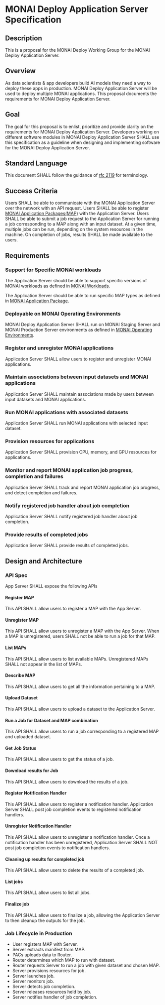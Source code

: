 # MONAI Deploy Application Server Specification

## Description
This is a proposal for the MONAI Deploy Working Group for the MONAI Deploy Application Server.

## Overview
As data scientists & app developers build AI models they need a way to deploy these apps in production. MONAI Deploy Application Server will be used to deploy multiple  MONAI applications. This proposal documents the requirements for MONAI Deploy Application Server.

## Goal
The goal for this proposal is to enlist, prioritize and provide clarity on the requirements for MONAI Deploy Application Server. Developers working on different software modules in MONAI Deploy Application Server SHALL use this specification as a guideline when designing and implementing software for the MONAI Deploy Application Server.

## Standard Language
This document SHALL follow the guidance of [rfc
2119](https://datatracker.ietf.org/doc/html/rfc2119) for terminology.

## Success Criteria
Users SHALL be able to communicate with the MONAI Application Server over the network with an API request. Users SHALL be able to register [MONAI Application Packages(MAP)](./monai-application-package.md) with the Application Server. Users SHALL be able to submit a job request to the Application Server for running a job corresponding to a MAP along with an input dataset. At a given time, multiple jobs can be run, depending on the system resources in the machine. On completion of jobs, results SHALL be made available to the users.

## Requirements

### Support for Specific MONAI workloads
The Application Server should be able to support specific versions of MONAI workloads as defined in [MONAI Workloads](./MONAI-Workloads.md).

The Application Server should be able to run specific MAP types as defined in [MONAI Application Package](./monai-application-package.md).

### Deployable on MONAI Operating Environments
MONAI Deploy Application Server SHALL run on MONAI Staging Server and MONAI Production Server environments as defined in [MONAI Operating Environments](./MONAI-Operating-Environments.md).

### Register and unregister MONAI applications
Application Server SHALL allow users to register and unregister MONAI applications.

### Maintain associations between input datasets and MONAI applications
Application Server SHALL maintain associations made by users between input datasets and MONAI applications.

### Run MONAI applications with associated datasets
Application Server SHALL run MONAI applications with selected input dataset.

### Provision resources for applications
Application Server SHALL provision CPU, memory, and GPU resources for applications.

### Monitor and report MONAI application job progress, completion and failures
Application Server SHALL track and report MONAI application job progress, and detect completion and failures.

### Notify registered job handler about job completion
Application Server SHALL notify registered job handler about job completion.

### Provide results of completed jobs
Application Server SHALL provide results of completed jobs.

## Design and Architecture

### API Spec
App Server SHALL expose the following APIs

#### Register MAP
This API SHALL allow users to register a MAP with the App Server.

#### Unregister MAP
This API SHALL allow users to unregister a MAP with the App Server. When a MAP is unregistered, users SHALL not be able to run a job for that MAP.

#### List MAPs
This API SHALL allow users to list available MAPs.
Unregistered MAPs SHALL not appear in the list of MAPs.

#### Describe MAP
This API SHALL allow users to get all the information pertaining to a MAP.

#### Upload Dataset
This API SHALL allow users to upload a dataset to the Application Server.

#### Run a Job for Dataset and MAP combination
This API SHALL allow users to run a job corresponding to a registered MAP and uploaded dataset.

#### Get Job Status
This API SHALL allow users to get the status of a job.

#### Download results for Job
This API SHALL allow users to download the results of a job.

#### Register Notification Handler
This API SHALL allow users to register a notification handler. Application Server SHALL post job completion events to registered notification handlers.

#### Unregister Notification Handler
This API SHALL allow users to unregister a notification handler. Once a notification handler has been unregistered, Application Server SHALL NOT post job completion events to notification handlers.

#### Cleaning up results for completed job
This API SHALL allow users to delete the results of a completed job.

#### List jobs
This API SHALL allow users to list all jobs.

#### Finalize job
This API SHALL allow users to finalize a job, allowing the Application Server to then cleanup the outputs for the job.

### Job Lifecycle in Production

- User registers MAP with Server.
- Server extracts manifest from MAP.
- PACs uploads data to Router.
- Router determines which MAP to run with dataset.
- Router requests Server to run a job with given dataset and chosen MAP.
- Server provisions resources for job.
- Server launches job.
- Server monitors job.
- Server detects job completion.
- Server releases resources held by job.
- Server notifies handler of job completion.

